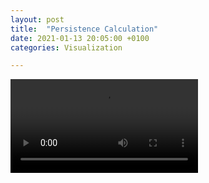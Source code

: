 ```yaml
---
layout: post
title:  "Persistence Calculation"
date: 2021-01-13 20:05:00 +0100
categories: Visualization

---
```




<video src="\assets\vid\video_persistence.mp4"></video>







